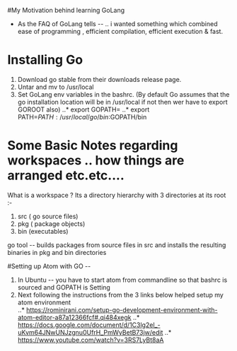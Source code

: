 #My Motivation behind learning GoLang

 - As the FAQ of GoLang tells --  .. i wanted something which combined ease of programming , efficient compilation, efficient execution & fast.


# Installing Go
1. Download go stable from their downloads release page.
2. Untar and mv to /usr/local
3. Set GoLang env variables in the bashrc. (By default Go assumes that the go installation location will be in  /usr/local if not then wer have to export GOROOT also)
..* export GOPATH=<workspace>
..* export PATH=$PATH:/usr/local/go/bin:$GOPATH/bin

# Some Basic Notes regarding workspaces .. how things are arranged etc.etc....

What is  a workspace ?
Its a directory hierarchy with 3 directories at its root :-
1. src ( go source files)
2. pkg ( package objects)
3. bin (executables)

go tool -- builds packages from source files in src and installs the resulting binaries in pkg and bin directories

#Setting up Atom with GO --
1. In Ubuntu -- you have to start atom from commandline so that bashrc is sourced and GOPATH is Setting
2. Next following the instructions from the  3 links below  helped setup my atom environment  
..* https://rominirani.com/setup-go-development-environment-with-atom-editor-a87a12366fcf#.qi484xegk
..* https://docs.google.com/document/d/1C3lg2el_-uKvm64JNwUNJzgnu0UfrH_PmWyBetB73jw/edit
..* https://www.youtube.com/watch?v=3RS7LyBt8aA

